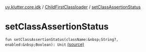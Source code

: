 [uy.klutter.core.jdk](../index.md) / [ChildFirstClassloader](index.md) / [setClassAssertionStatus](.)


# setClassAssertionStatus
`fun setClassAssertionStatus(className:&nbsp;String?, enabled:&nbsp;Boolean): Unit` [(source)](https://github.com/kohesive/klutter/blob/master/core-jdk6/src/main/kotlin/uy/klutter/core/jdk/ChildFirstClassloader.kt#L98)



